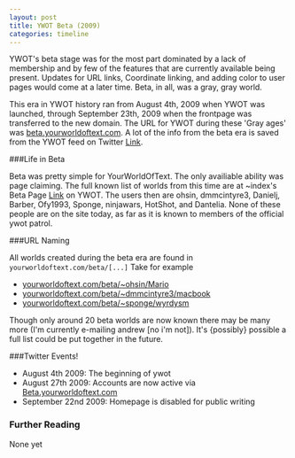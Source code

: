 ```yaml
---
layout: post
title: YWOT Beta (2009)
categories: timeline
---
```


YWOT's beta stage was for the most part dominated by a lack of membership and by few of the features that are currently available being present. Updates for URL links, Coordinate linking, and adding color to user pages would come at a later time. Beta, in all, was a gray, gray world.

This era in YWOT history ran from August 4th, 2009 when YWOT was launched, through September 23th, 2009 when the frontpage was transferred to the new domain. The URL for YWOT during these 'Gray ages' was [beta.yourworldoftext.com](http://www.beta.yourworldoftext.com). A lot of the info from the beta era is saved from the YWOT feed on Twitter [Link](https://twitter.com/yourworldoftext). 

###Life in Beta

Beta was pretty simple for YourWorldOfText. The only availiable ability was page claiming. The full known list of worlds from this time are at ~index's Beta Page [Link](http://www.yourworldoftext.com/~index/BETA) on YWOT. The users then are ohsin, dmmcintyre3, Danielj, Barber, Ofy1993, Sponge, ninjawars, HotShot, and Dantelia. None of these people are on the site today, as far as it is known to members of the official ywot patrol.

###URL Naming

All worlds created during the beta era are found in `yourworldoftext.com/beta/[...]` Take for example

- [yourworldoftext.com/beta/~ohsin/Mario](http://yourworldoftext.com/beta/~ohsin/Mario)
- [yourworldoftext.com/beta/~dmmcintyre3/macbook](http://yourworldoftext.com/beta/~dmmcintyre3/macbook)
- [yourworldoftext.com/beta/~sponge/wyrdysm](http://yourworldoftext.com/beta/~sponge/wyrdysm)

Though only around 20 beta worlds are now known there may be many more (I'm currently e-mailing andrew [no i'm not]). It's {possibly} possible a full list could be put together in the future.

###Twitter Events!

* August 4th 2009: The beginning of ywot
* August 27th 2009: Accounts are now active via [Beta.yourworldoftext.com](http://www.beta.yourworldoftext.com)
* September 22nd 2009: Homepage is disabled for public writing


### Further Reading
None yet
